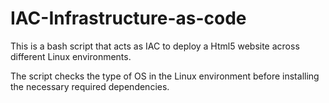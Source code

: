 # IAC-Infrastructure-as-code
This is a bash script that acts as IAC to deploy a Html5 website across different Linux environments.

The script checks the type of OS in the Linux environment before installing the necessary required dependencies.
